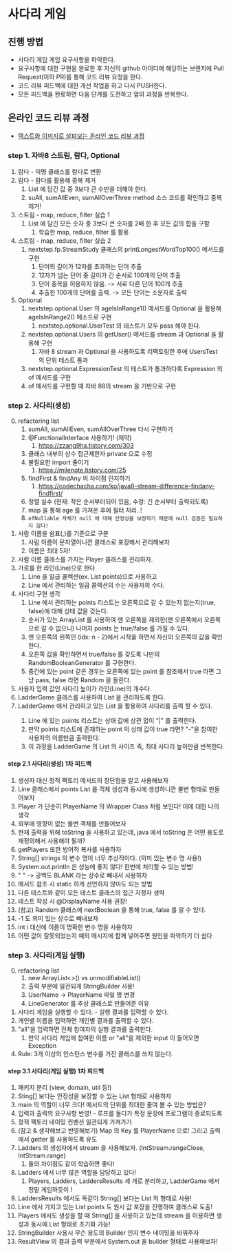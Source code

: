 # 사다리 게임
## 진행 방법
* 사다리 게임 게임 요구사항을 파악한다.
* 요구사항에 대한 구현을 완료한 후 자신의 github 아이디에 해당하는 브랜치에 Pull Request(이하 PR)를 통해 코드 리뷰 요청을 한다.
* 코드 리뷰 피드백에 대한 개선 작업을 하고 다시 PUSH한다.
* 모든 피드백을 완료하면 다음 단계를 도전하고 앞의 과정을 반복한다.

## 온라인 코드 리뷰 과정
* [텍스트와 이미지로 살펴보는 온라인 코드 리뷰 과정](https://github.com/nextstep-step/nextstep-docs/tree/master/codereview)

### step 1. 자바8 스트림, 람다, Optional
1. 람다 - 익명 클래스를 람다로 변환
2. 람다 - 람다를 활용해 중복 제거
   1. List 에 담긴 값 중 3보다 큰 수만을 더해야 한다.
   2. suAll, sumAllEven, sumAllOverThree method 소스 코드를 확인하고 중복 제거!
3. 스트림 - map, reduce, filter 실습 1
   1. List 에 담긴 모든 숫자 중 3보다 큰 숫자를 2배 한 후 모든 값의 합을 구함
      1. 학습한 map, reduce, filter 를 활용
4. 스트림 - map, reduce, filter 실습 2
   1. nextstep.fp.StreamStudy 클래스의 printLongestWordTop100() 메서드를 구현
      1. 단어의 길이가 12자를 초과하는 단어 추출
      2. 12자가 넘는 단어 중 길이가 긴 순서로 100개의 단어 추출
      3. 단어 중복을 허용하지 않음. -> 서로 다른 단어 100개 추출
      4. 추출한 100개의 단어를 출력. -> 모든 단어는 소문자로 출력
5. Optional
   1. nextstep.optional.User 의 ageIsInRange1() 메서드를 Optional 을 활용해 ageIsInRange2() 메소드로 구현
      1. nextstep.optional.UserTest 의 테스트가 모두 pass 해야 한다.
   2. nextstep.optional.Users 의 getUser() 메서드를 stream 과 Optional 을 활용해 구현
      1. 자바 8 stream 과 Optional 을 사용하도록 리팩토링한 후에 UsersTest 의 단위 테스트 통과
   3. nextstep.optional.ExpressionTest 의 테스트가 통과하다록 Expression 의 of 메서드를 구현
   4. of 메서드를 구현할 때 자바 88의 stream 을 기반으로 구현

### step 2. 사다리(생성)
0. refactoring list
   1. sumAll, sumAllEven, sumAllOverThree 다시 구현하기
   2. @FunctionalInterface 사용하기! (제약)
      1. https://zzang9ha.tistory.com/303
   3. 클래스 내부의 상수 접근제한자 private 으로 수정
   4. 불필요한 import 줄이기
      1. https://milenote.tistory.com/25
   5. findFirst & findAny 의 차이점 인지하기
      1. https://codechacha.com/ko/java8-stream-difference-findany-findfirst/
   6. 정렬 실수 (현재: 작은 순서부터되어 있음, 수정: 긴 순서부터 출력되도록)
   7. map 을 통해 age 를 가져온 후에 필터 처리..!
   8. `ofNullable 자체가 null 에 대해 안정성을 보장하기 때문에 null 검증은 필요하지 않다!`
1. 사람 이름을 쉼표(,)를 기준으로 구분
   1. 사람 이름이 문자열이니깐 클래스로 포장해서 관리해보자
   2. 이름은 최대 5자!
2. 사람 이름 클래스를 가지는 Player 클래스를 관리하자.
3. 가로를 한 라인(Line)으로 한다
   1. Line 을 일급 콜렉션(ex. List<Boolean> points)으로 사용하고
   2. Line 에서 관리하는 일급 콜렉션의 수는 사용자의 수다.
4. 사다리 구현 생각
   1. Line 에서 관리하는 points 리스트는 오른쪽으로 갈 수 있는지 없는지(true, false)에 대해 상태 값을 갖는다.
   2. 순서가 있는 ArrayList 를 사용하여 맨 오른쪽을 제외한(맨 오른쪽에서 오른쪽으로 갈 수 없으니) 나머지 points 는 true/false 를 가질 수 있다.
   3. 맨 오른쪽의 왼쪽인 (idx: n - 2)에서 시작을 하면서 자신의 오른쪽의 값을 확인한다.
   4. 오른쪽 값을 확인하면서 true/false 를 갖도록 나만의 RandomBooleanGenerator 를 구현한다.
   5. 중간에 있는 point 같은 경우는 오른쪽에 있는 point 를 참조해서 true 라면 그냥 pass, false 라면 Random 을 돌린다.
5. 사용자 입력 값인 사다리 높이가 라인(Line)의 개수다.
6. LadderGame 클래스를 사용하여 List<Line> 을 관리하도록 한다.
7. LadderGame 에서 관리하고 있는 List<Line> 을 활용하여 사다리를 출력 할 수 있다.
   1. Line 에 있는 points 리스트는 상태 값에 상관 없이 "|" 를 출력한다.
   2. 만약 points 리스트에 존재하는 point 의 상태 값이 true 라면? "-"을 참여한 사용자의 이름만큼 출력한다.
   3. 이 과정을 LadderGame 의 List<Line> 의 사이즈 즉, 최대 사다리 높이만큼 반복한다.

#### step 2.1 사다리(생성) 1차 피드백
1. 생성자 대신 정적 팩토리 메서드의 장단점을 알고 사용해보자
2. Line 클래스에서 points List 를 객체 생성과 동시에 생성하니깐 불변 형태로 만들어보자
3. Player 가 단순히 PlayerName 의 Wrapper Class 처럼 보인다! 이에 대한 나의 생각
4. 외부에 영향이 없는 불변 객체를 만들어보자
5. 현재 출력을 위해 toString 을 사용하고 있는데, java 에서 toString 은 어떤 용도로 재정의해서 사용해야 될까?
6. getPlayers 또한 방어적 복사를 사용하자
7. String[] strings 의 변수 명이 너무 추상적이다. (의미 있는 변수 명 사용!)
8. System.out.println 은 성능에 좋지 않다! 한번에 처리할 수 있는 방법!
9. "   " -> 공백도 BLANK 라는 상수로 빼내서 사용하자
10. 메서드 참조 시 static 하게 선언하지 않아도 되는 방법
11. 다른 테스트와 같이 모든 테스트 클래스의 접근 지정자 생략
12. 테스트 작성 시 @DisplayName 사용 권장!
13. (참고) Random 클래스에 nextBoolean 을 통해 true, false 를 알 수 있다.
14. -1 도 의미 있는 상수로 빼내보자
15. int i 대신에 이름이 명확한 변수 명을 사용하자
16. 어떤 값이 잘못되었는지 예외 메시지에 함께 넣어주면 원인을 파악하기 더 쉽다

### step 3. 사다리(게임 실행)
0. refactoring list
   1. new ArrayList<>() vs unmodifiableList()
   2. 출력 부분에 일관되게 StringBuilder 사용!
   3. UserName -> PlayerName 파일 명 변경
   4. LineGenerator 를 추상 클래스로 만들어준 이유
1. 사다리 게임을 실행할 수 있다. - 실행 결과를 입력할 수 있다.
2. 개인별 이름을 입력하면 개인별 결과를 출력할 수 있다.
3. "all"을 입력하면 전체 참여자의 실행 결과를 출력한다.
   1. 만약 사다리 게임에 참여한 이름 or "all"을 제외한 input 이 들어오면 Exception
4. Rule: 3개 이상의 인스턴스 변수를 가진 클래스를 쓰지 않는다.

#### step 3.1 사다리(게임 실행) 1차 피드백
1. 패키지 분리 (view, domain, util 등!)
2. Sting[] 보다는 안정성을 보장할 수 있는 List 형태로 사용하자
3. main 의 역할이 너무 크다! 메서드의 단위를 최대한 줄여 볼 수 있는 방법은?
4. 입력과 출력의 요구사항 반영! - 루프를 돌다가  특정 문장에 프로그램이 종료되도록
5. 정적 팩토리 네이밍 컨벤션 일관되게 가져가기
6. (참고 & 생각해보고 반영해보기) Map 의 Key 를 PlayerName 으로! 그리고 출력에서 getter 를 사용하도록 유도
7. Ladders 의 생성자에서 stream 을 사용해보자. (IntStream.rangeClose, IntStream.range)
   1. 둘의 차이점도 같이 학습하면 좋다!
8. Ladders 에서 너무 많은 역할을 담당하고 있다!
   1. Players, Ladders, LaddersResults 세 개로 분리하고, LadderGame 에서 정말 게임하듯이 !
9. LaddersResults 에서도 똑같이 String[] 보다는 List 의 형태로 사용!
10. Line 에서 가지고 있는 List<Boolean> points 도 원시 값 포장을 진행하여 클래스로 도출!
11. Players 에서도 생성을 할 때 String[] 을 사용하고 있는데 stream 을 이용하면 생성과 동시에 List 형태로 초기화 가능!
12. StringBuilder 사용시 무슨 용도의 Builder 인지 변수 네이밍을 바꿔주자
13. ResultView 의 결과 출력 부분에서 System.out 을 builder 형태로 사용해보자!